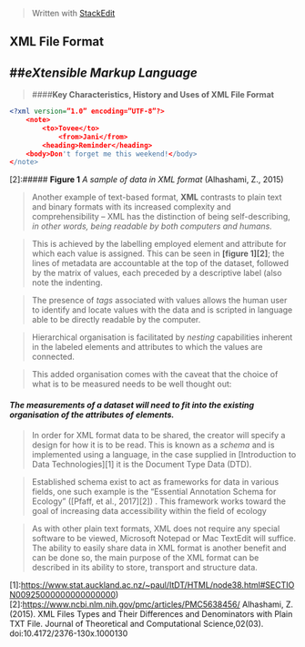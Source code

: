 ﻿> Written with [StackEdit](https://stackedit.io/)
> 
## **XML File Format**
##*eXtensible Markup Language*
---------
> ####**Key Characteristics, History and Uses of XML File Format**

```xml
<?xml version=”1.0” encoding=”UTF-8”?>
	<note>
		<to>Tovee</to>
			<from>Jani</from>
		<heading>Reminder</heading>
	<body>Don't forget me this weekend!</body>
</note>
```
[2]:##### **Figure 1** *A sample of data in XML format* (Alhashami, Z., 2015)
> 
> Another example of text-based format, **XML** contrasts to plain text and binary formats with its increased complexity and comprehensibility – XML has the distinction of being self-describing, _in other words, being readable by both computers and humans._

>This is achieved by the labelling employed element and attribute for which each value is assigned. This can be seen in **[figure 1][2]**; the lines of metadata are accountable at the top of the dataset, followed by the matrix of values, each preceded by a descriptive label (also note the indenting. 

>The presence of _tags_ associated with values allows the human user to identify and locate values with the data and is scripted in language able to be directly readable by the computer.

>Hierarchical organisation is facilitated by _nesting_ capabilities inherent in the labeled elements and attributes to which the values are connected.

>This added organisation comes with the caveat that the choice of what is to be measured needs to be well thought out:
#### _The measurements of a dataset will need to fit into the existing organisation of the attributes of elements._
>In order for XML format data to be shared, the creator will specify a design for how it is to be read. This is known as a *schema* and is implemented using a language, in the case supplied in [Introduction to Data Technologies][1] it is the Document Type Data (DTD). 

>Established schema exist to act as frameworks for data in various fields, one such example is the “Essential Annotation Schema for Ecology” ([Pfaff, et al., 2017][2]) .  This framework works toward the goal of increasing data accessibility within the field of ecology

>As with other plain text formats, XML does not require any special software to be viewed, Microsoft Notepad or Mac TextEdit will suffice. The ability to easily share data in XML format is another benefit and can be done so, the main purpose of the XML format can be described in its ability to store, transport and structure data.

>  
[1]:https://www.stat.auckland.ac.nz/~paul/ItDT/HTML/node38.html#SECTION00925000000000000000)
[2]:https://www.ncbi.nlm.nih.gov/pmc/articles/PMC5638456/
Alhashami, Z. (2015). XML Files Types and Their Differences and Denominators with Plain TXT File. Journal of Theoretical and Computational Science,02(03). doi:10.4172/2376-130x.1000130




